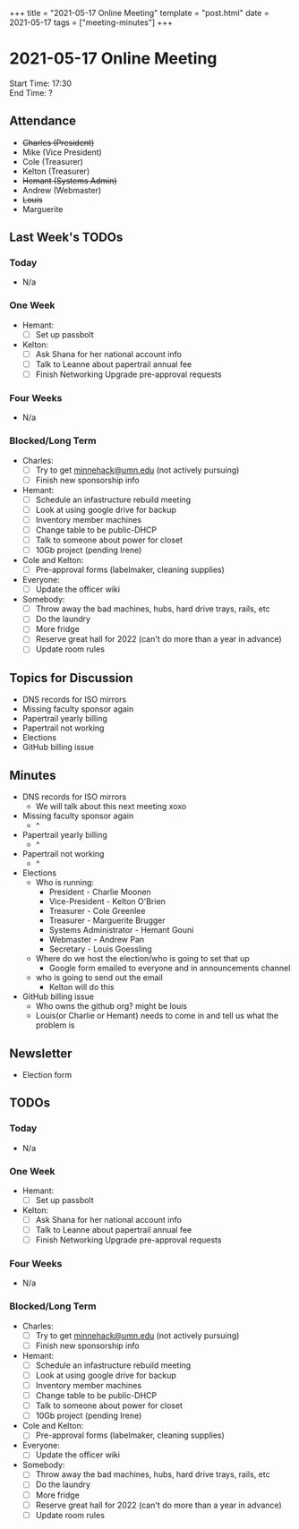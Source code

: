 +++
title = "2021-05-17 Online Meeting"
template = "post.html"
date = 2021-05-17
tags = ["meeting-minutes"]
+++
# 2021-05-17 Online Meeting

Start Time: 17:30  
End Time:   ?  

## Attendance
- ~~Charles    (President)~~
- Mike       (Vice President)
- Cole       (Treasurer)
- Kelton     (Treasurer)
- ~~Hemant     (Systems Admin)~~
- Andrew     (Webmaster)
- ~~Louis~~
- Marguerite

## Last Week's TODOs
### Today
- N/a
### One Week
- Hemant:
  - [ ] Set up passbolt
- Kelton:
  - [ ] Ask Shana for her national account info
  - [ ] Talk to Leanne about papertrail annual fee
  - [ ] Finish Networking Upgrade pre-approval requests
### Four Weeks
- N/a
### Blocked/Long Term
- Charles:
  - [ ] Try to get minnehack@umn.edu (not actively pursuing)
  - [ ] Finish new sponsorship info
- Hemant:
  - [ ] Schedule an infastructure rebuild meeting
  - [ ] Look at using google drive for backup
  - [ ] Inventory member machines
  - [ ] Change table to be public-DHCP
  - [ ] Talk to someone about power for closet
  - [ ] 10Gb project (pending Irene)
- Cole and Kelton:
  - [ ] Pre-approval forms (labelmaker, cleaning supplies)
- Everyone:
  - [ ] Update the officer wiki
- Somebody:
  - [ ] Throw away the bad machines, hubs, hard drive trays, rails, etc
  - [ ] Do the laundry
  - [ ] More fridge
  - [ ] Reserve great hall for 2022 (can't do more than a year in advance)
  - [ ] Update room rules

## Topics for Discussion
- DNS records for ISO mirrors
- Missing faculty sponsor again
- Papertrail yearly billing
- Papertrail not working
- Elections
- GitHub billing issue

## Minutes
- DNS records for ISO mirrors
  - We will talk about this next meeting xoxo
- Missing faculty sponsor again
  - ^
- Papertrail yearly billing
  - ^
- Papertrail not working
  - ^
- Elections
  - Who is running:
    - President - Charlie Moonen
    - Vice-President - Kelton O'Brien
    - Treasurer - Cole Greenlee
    - Treasurer - Marguerite Brugger
    - Systems Administrator - Hemant Gouni
    - Webmaster  - Andrew Pan
    - Secretary - Louis Goessling
  - Where do we host the election/who is going to set that up
    - Google form emailed to everyone and in announcements channel
  - who is going to send out the email
    - Kelton will do this
- GitHub billing issue
  - Who owns the github org? might be louis
  - Louis(or Charlie or Hemant) needs to come in and tell us what the problem is

## Newsletter
- Election form

## TODOs
### Today
- N/a
### One Week
- Hemant:
  - [ ] Set up passbolt
- Kelton:
  - [ ] Ask Shana for her national account info
  - [ ] Talk to Leanne about papertrail annual fee
  - [ ] Finish Networking Upgrade pre-approval requests
### Four Weeks
- N/a
### Blocked/Long Term
- Charles:
  - [ ] Try to get minnehack@umn.edu (not actively pursuing)
  - [ ] Finish new sponsorship info
- Hemant:
  - [ ] Schedule an infastructure rebuild meeting
  - [ ] Look at using google drive for backup
  - [ ] Inventory member machines
  - [ ] Change table to be public-DHCP
  - [ ] Talk to someone about power for closet
  - [ ] 10Gb project (pending Irene)
- Cole and Kelton:
  - [ ] Pre-approval forms (labelmaker, cleaning supplies)
- Everyone:
  - [ ] Update the officer wiki
- Somebody:
  - [ ] Throw away the bad machines, hubs, hard drive trays, rails, etc
  - [ ] Do the laundry
  - [ ] More fridge
  - [ ] Reserve great hall for 2022 (can't do more than a year in advance)
  - [ ] Update room rules
